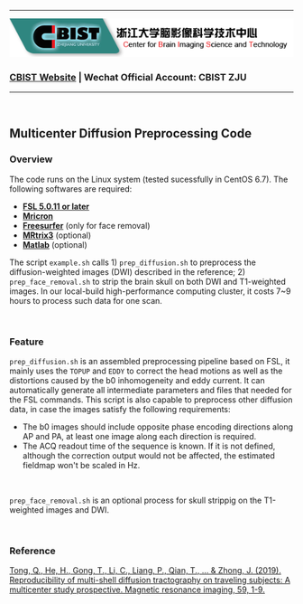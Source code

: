 ***
![](https://raw.githubusercontent.com/tongqq/Multicenter_Diffusion_Preprocessing/master/CBIST_logo.png)

### **[CBIST Website](http://cbist.zju.edu.cn/) | Wechat Official Account: CBIST ZJU**
***

<br>

## Multicenter Diffusion Preprocessing Code

### Overview
The code runs on the Linux system (tested sucessfully in CentOS 6.7). The following softwares are required:

* [__FSL 5.0.11 or later__](https://fsl.fmrib.ox.ac.uk/fsl/fslwiki/FslInstallation)
* [__Mricron__](https://people.cas.sc.edu/rorden/mricron/install.html)
* [__Freesurfer__](https://surfer.nmr.mgh.harvard.edu/fswiki/DownloadAndInstall) (only for face removal)
* [__MRtrix3__](https://www.mrtrix.org/download/) (optional)
* [__Matlab__](https://www.mathworks.com/products/get-matlab.html) (optional)

The script `example.sh` calls 1) `prep_diffusion.sh` to preprocess the diffusion-weighted images (DWI) described in the reference; 2) `prep_face_removal.sh` to strip the brain skull on both DWI and T1-weighted images. In our local-build high-performance computing cluster, it costs 7~9 hours to process such data for one scan.

<br>

### Feature
`prep_diffusion.sh` is an assembled preprocessing pipeline based on FSL, it mainly uses the `TOPUP` and `EDDY` to correct the head motions as well as the distortions caused by the b0 inhomogeneity and eddy current. It can automatically generate all intermediate parameters and files that needed for the FSL commands. This script is also capable to preprocess other diffusion data, in case the images satisfy the following requirements:

* The b0 images should include opposite phase encoding directions along AP and PA, at least one image along each direction is required.
* The ACQ readout time of the sequence is known. If it is not defined, although the correction output would not be affected, the estimated fieldmap won't be scaled in Hz.

<br>

`prep_face_removal.sh` is an optional process for skull strippig on the T1-weighted images and DWI.

<br>

### Reference
[Tong, Q., He, H., Gong, T., Li, C., Liang, P., Qian, T., ... & Zhong, J. (2019). Reproducibility of multi-shell diffusion tractography on traveling subjects: A multicenter study prospective. Magnetic resonance imaging, 59, 1-9.](https://doi.org/10.1016/j.mri.2019.02.011)

